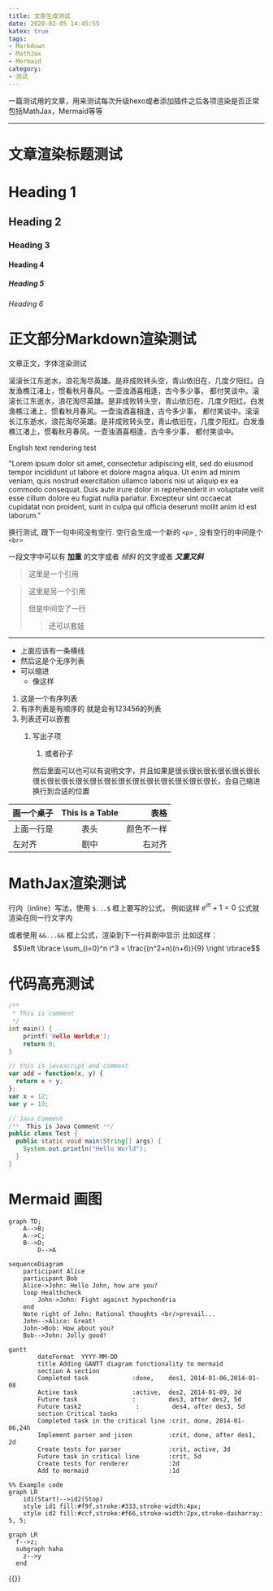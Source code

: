 ```yaml
---
title: 文章生成测试
date: 2020-02-05 14:45:55
katex: true
tags: 
- Markdown
- MathJax
- Mermaid
category:
- 测试
---
```


一篇测试用的文章，用来测试每次升级hexo或者添加插件之后各项渲染是否正常
包括MathJax，Mermaid等等
<!--more-->

------

# 文章渲染标题测试

# Heading 1

## Heading 2

### Heading 3

#### Heading 4

##### Heading 5

###### Heading 6

# 正文部分Markdown渲染测试

文章正文，字体渲染测试

滚滚长江东逝水，浪花淘尽英雄。是非成败转头空，青山依旧在，几度夕阳红。白发渔樵江渚上，惯看秋月春风。一壶浊酒喜相逢，古今多少事， 都付笑谈中。滚滚长江东逝水，浪花淘尽英雄。是非成败转头空，青山依旧在，几度夕阳红。白发渔樵江渚上，惯看秋月春风。一壶浊酒喜相逢，古今多少事， 都付笑谈中。滚滚长江东逝水，浪花淘尽英雄。是非成败转头空，青山依旧在，几度夕阳红。白发渔樵江渚上，惯看秋月春风。一壶浊酒喜相逢，古今多少事， 都付笑谈中。

English text rendering test 

"Lorem ipsum dolor sit amet, consectetur adipiscing elit, sed do eiusmod tempor incididunt ut labore et dolore magna aliqua. Ut enim ad minim veniam, quis nostrud exercitation ullamco laboris nisi ut aliquip ex ea commodo consequat. Duis aute irure dolor in reprehenderit in voluptate velit esse cillum dolore eu fugiat nulla pariatur. Excepteur sint occaecat cupidatat non proident, sunt in culpa qui officia deserunt mollit anim id est laborum."

换行测试, 跟下一句中间没有空行.
空行会生成一个新的 `<p>` , 没有空行的中间是个 `<br>`

一段文字中可以有 **加重** 的文字或者 *倾斜* 的文字或者 ***又重又斜***

>这里是一个引用

>这里是另一个引用
>
>但是中间空了一行
>>还可以套娃

---

- 上面应该有一条横线
- 然后这是个无序列表
- 可以缩进
  - 像这样

1. 这是一个有序列表
2. 有序列表是有顺序的
   就是会有123456的列表
3. 列表还可以嵌套
    1. 写出子项
        1. 或者孙子
        
        然后里面可以也可以有说明文字，并且如果是很长很长很长很长很长很长很长很长很长很长很长很长很长很长很长很长很长很长很长，会自己缩进换行到合适的位置

| 画一个桌子     | This is a Table | 表格|
| :-----------  | :-----------: | ---:|
| 上面一行是      | 表头       | 颜色不一样|
| 左对齐        | 剧中        |右对齐|

# MathJax渲染测试

行内（inline）写法，使用 ``$...$`` 框上要写的公式， 
例如这样 $e^{i\pi}+1=0$ 公式就渲染在同一行文字内

或者使用 `&&...&&` 框上公式，渲染到下一行并剧中显示
比如这样：
$$\left \lbrace \sum_{i=0}^n i^3 = \frac{(n^2+n)(n+6)}{9} \right \rbrace$$

# 代码高亮测试

```c
/**
 * This is comment
 */
int main() {
    printf('Hello World\n');
    return 0;
}
```

```javascript
// this is javascript and comment
var add = function(x, y) {
  return x + y;
};
var x = 12;
var y = 13;
```

```java
// Java Comment
/**  This is Java Comment **/
public class Test {
  public static void main(String[] args) {
    System.out.println("Hello World");
  }
}
```
# Mermaid 画图

```mermaid
graph TD;
    A-->B;
    A-->C;
    B-->D;
		D-->A
```

```mermaid
sequenceDiagram
    participant Alice
    participant Bob
    Alice->John: Hello John, how are you?
    loop Healthcheck
        John->John: Fight against hypochondria
    end
    Note right of John: Rational thoughts <br/>prevail...
    John-->Alice: Great!
    John->Bob: How about you?
    Bob-->John: Jolly good!
```

```mermaid
gantt
        dateFormat  YYYY-MM-DD
        title Adding GANTT diagram functionality to mermaid
        section A section
        Completed task            :done,    des1, 2014-01-06,2014-01-08
        Active task               :active,  des2, 2014-01-09, 3d
        Future task               :         des3, after des2, 5d
        Future task2               :         des4, after des3, 5d
        section Critical tasks
        Completed task in the critical line :crit, done, 2014-01-06,24h
        Implement parser and jison          :crit, done, after des1, 2d
        Create tests for parser             :crit, active, 3d
        Future task in critical line        :crit, 5d
        Create tests for renderer           :2d
        Add to mermaid                      :1d
```

```mermaid
%% Example code
graph LR
    id1(Start)-->id2(Stop)
    style id1 fill:#f9f,stroke:#333,stroke-width:4px;
    style id2 fill:#ccf,stroke:#f66,stroke-width:2px,stroke-dasharray: 5, 5;
```

```mermaid
graph LR
  f-->z;
  subgraph haha
    z-->y
  end
```

{{<mermaidjs>}}